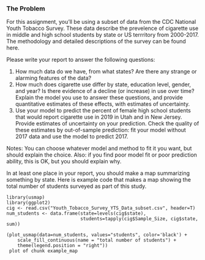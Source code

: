 ### The Problem
For this assignment, you’ll be using a subset of data from the CDC National Youth Tobacco Survey. These data describe the prevelence of cigarette use in middle and high school students by state or US terrritory from 2000-2017. The methodology and detailed descriptions of the survey can be found here.

Please write your report to answer the following questions:
1.	How much data do we have, from what states? Are there any strange or alarming features of the data?
2.	How much does cigarette use differ by state, education level, gender, and year? Is there evidence of a decline (or increase) in use over time? Explain the model you use to answer these questions, and provide quantitative estimates of these effects, with estimates of uncertainty.
3.	Use your model to predict the percent of female high school students that would report cigarette use in 2019 in Utah and in New Jersey. Provide estimates of uncertainty on your prediction. Check the quality of these estimates by out-of-sample prediction: fit your model without 2017 data and use the model to predict 2017.

Notes: You can choose whatever model and method to fit it you want, but should explain the choice. Also: if you find poor model fit or poor prediction ability, this is OK, but you should explain why.

In at least one place in your report, you should make a map summarizing something by state. Here is example code that makes a map showing the total number of students surveyed as part of this study.
```
library(usmap)
library(ggplot2)
cig <- read.csv("Youth_Tobacco_Survey_YTS_Data_subset.csv", header=T)
num_students <- data.frame(state=levels(cig$state),
                           students=tapply(cig$Sample_Size, cig$state, sum))

(plot_usmap(data=num_students, values="students", color='black') +
    scale_fill_continuous(name = "total number of students") +
    theme(legend.position = "right"))
 plot of chunk example_map
```
